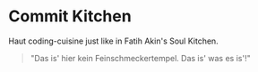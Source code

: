 # Commit Kitchen

Haut coding-cuisine just like in Fatih Akin's Soul Kitchen.

> "Das is' hier kein Feinschmeckertempel. Das is' was es is'!"
